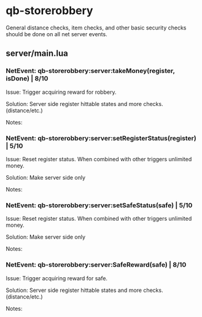 # qb-storerobbery
General distance checks, item checks, and other basic security checks should be done on all net server events.

## server/main.lua

### NetEvent: qb-storerobbery:server:takeMoney(register, isDone) | 8/10
Issue: Trigger acquiring reward for robbery.

Solution: Server side register hittable states and more checks. (distance/etc.)

Notes: 


### NetEvent: qb-storerobbery:server:setRegisterStatus(register) | 5/10
Issue: Reset register status. When combined with other triggers unlimited money.

Solution: Make server side only

Notes: 


### NetEvent: qb-storerobbery:server:setSafeStatus(safe) | 5/10
Issue: Reset register status. When combined with other triggers unlimited money.

Solution: Make server side only

Notes: 


### NetEvent: qb-storerobbery:server:SafeReward(safe) | 8/10
Issue: Trigger acquiring reward for safe.

Solution: Server side register hittable states and more checks. (distance/etc.)

Notes: 
